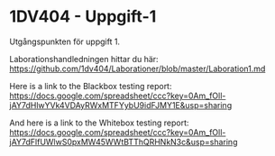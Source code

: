 1DV404 - Uppgift-1
=========

Utgångspunkten för uppgift 1.

Laborationshandledningen hittar du här: https://github.com/1dv404/Laborationer/blob/master/Laboration1.md

Here is a link to the Blackbox testing report:
https://docs.google.com/spreadsheet/ccc?key=0Am_fOll-jAY7dHlwYVk4VDAyRWxMTFYybU9idFJMY1E&usp=sharing

And here is a link to the Whitebox testing report:
https://docs.google.com/spreadsheet/ccc?key=0Am_fOll-jAY7dFlfUWlwS0pxMW45WWtBTThQRHNkN3c&usp=sharing
